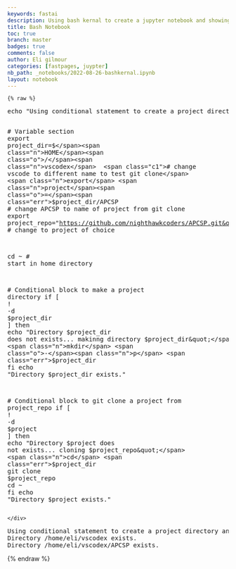 ```yaml
---
keywords: fastai
description: Using bash kernal to create a jupyter notebook and showing all the key tools installed 
title: Bash Notebook
toc: true
branch: master
badges: true
comments: false
author: Eli gilmour
categories: [fastpages, juypter]
nb_path: _notebooks/2022-08-26-bashkernal.ipynb
layout: notebook
---
```


<!--
#################################################
### THIS FILE WAS AUTOGENERATED! DO NOT EDIT! ###
#################################################
# file to edit: _notebooks/2022-08-26-bashkernal.ipynb
-->

<div class="container" id="notebook-container">
        
    {% raw %}
    
<div class="cell border-box-sizing code_cell rendered">
<div class="input">

<div class="inner_cell">
    <div class="input_area">
<div class=" highlight hl-python"><pre><span></span><span class="n">echo</span> <span class="s2">&quot;Using conditional statement to create a project directory and project&quot;</span>

<span class="c1"># Variable section</span>
<span class="n">export</span> <span class="n">project_dir</span><span class="o">=</span><span class="err">$</span><span class="n">HOME</span><span class="o">/</span><span class="n">vscodex</span>  <span class="c1"># change vscode to different name to test git clone</span>
<span class="n">export</span> <span class="n">project</span><span class="o">=</span><span class="err">$</span><span class="n">project_dir</span><span class="o">/</span><span class="n">APCSP</span>  <span class="c1"># change APCSP to name of project from git clone</span>
<span class="n">export</span> <span class="n">project_repo</span><span class="o">=</span><span class="s2">&quot;https://github.com/nighthawkcoders/APCSP.git&quot;</span>  <span class="c1"># change to project of choice</span>

<span class="n">cd</span> <span class="o">~</span>    <span class="c1"># start in home directory</span>

<span class="c1"># Conditional block to make a project directory</span>
<span class="k">if</span> <span class="p">[</span> <span class="err">!</span> <span class="o">-</span><span class="n">d</span> <span class="err">$</span><span class="n">project_dir</span> <span class="p">]</span>
<span class="n">then</span> 
    <span class="n">echo</span> <span class="s2">&quot;Directory $project_dir does not exists... makinng directory $project_dir&quot;</span>
    <span class="n">mkdir</span> <span class="o">-</span><span class="n">p</span> <span class="err">$</span><span class="n">project_dir</span>
<span class="n">fi</span>
<span class="n">echo</span> <span class="s2">&quot;Directory $project_dir exists.&quot;</span> 

<span class="c1"># Conditional block to git clone a project from project_repo</span>
<span class="k">if</span> <span class="p">[</span> <span class="err">!</span> <span class="o">-</span><span class="n">d</span> <span class="err">$</span><span class="n">project</span> <span class="p">]</span>
<span class="n">then</span>
    <span class="n">echo</span> <span class="s2">&quot;Directory $project does not exists... cloning $project_repo&quot;</span>
    <span class="n">cd</span> <span class="err">$</span><span class="n">project_dir</span>
    <span class="n">git</span> <span class="n">clone</span> <span class="err">$</span><span class="n">project_repo</span>
    <span class="n">cd</span> <span class="o">~</span>
<span class="n">fi</span>
<span class="n">echo</span> <span class="s2">&quot;Directory $project exists.&quot;</span>
</pre></div>

    </div>
</div>
</div>

<div class="output_wrapper">
<div class="output">

<div class="output_area">

<div class="output_subarea output_stream output_stdout output_text">
<pre>Using conditional statement to create a project directory and project
Directory /home/eli/vscodex exists.
Directory /home/eli/vscodex/APCSP exists.
</pre>
</div>
</div>

</div>
</div>

</div>
    {% endraw %}

</div>
 

